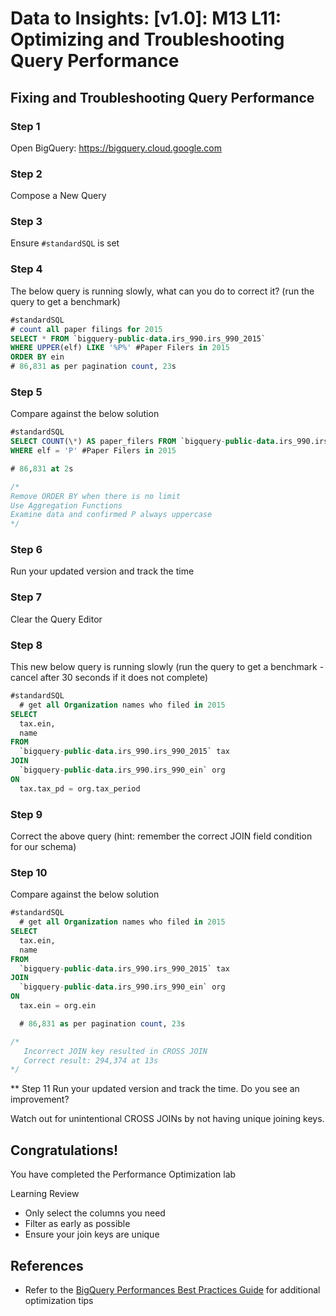 # Data to Insights: [v1.0]: M13 L11: Optimizing and Troubleshooting Query Performance

## Fixing and Troubleshooting Query Performance

### Step 1

Open BigQuery: https://bigquery.cloud.google.com

### Step 2

Compose a New Query

### Step 3

Ensure `#standardSQL` is set

### Step 4

The below query is running slowly, what can you do to correct it? (run the query to get a benchmark)

```sql
#standardSQL
# count all paper filings for 2015
SELECT * FROM `bigquery-public-data.irs_990.irs_990_2015`
WHERE UPPER(elf) LIKE '%P%' #Paper Filers in 2015
ORDER BY ein
# 86,831 as per pagination count, 23s
```

### Step 5

Compare against the below solution

```sql
#standardSQL
SELECT COUNT(\*) AS paper_filers FROM `bigquery-public-data.irs_990.irs_990_2015`
WHERE elf = 'P' #Paper Filers in 2015

# 86,831 at 2s

/*
Remove ORDER BY when there is no limit
Use Aggregation Functions
Examine data and confirmed P always uppercase
*/
```

### Step 6

Run your updated version and track the time

### Step 7

Clear the Query Editor

### Step 8

This new below query is running slowly (run the query to get a benchmark - cancel after 30 seconds if it does not complete)

```sql
#standardSQL
  # get all Organization names who filed in 2015
SELECT
  tax.ein,
  name
FROM
  `bigquery-public-data.irs_990.irs_990_2015` tax
JOIN
  `bigquery-public-data.irs_990.irs_990_ein` org
ON
  tax.tax_pd = org.tax_period
```

### Step 9

Correct the above query (hint: remember the correct JOIN field condition for our schema)

### Step 10

Compare against the below solution

```sql
#standardSQL
  # get all Organization names who filed in 2015
SELECT
  tax.ein,
  name
FROM
  `bigquery-public-data.irs_990.irs_990_2015` tax
JOIN
  `bigquery-public-data.irs_990.irs_990_ein` org
ON
  tax.ein = org.ein

  # 86,831 as per pagination count, 23s

/*
   Incorrect JOIN key resulted in CROSS JOIN
   Correct result: 294,374 at 13s
*/
```

\*\* Step 11
Run your updated version and track the time. Do you see an improvement?

Watch out for unintentional CROSS JOINs by not having unique joining keys.

## Congratulations!

You have completed the Performance Optimization lab

Learning Review

- Only select the columns you need
- Filter as early as possible
- Ensure your join keys are unique

## References

- Refer to the [BigQuery Performances Best Practices Guide](https://cloud.google.com/bigquery/docs/best-practices-performance-overview) for additional optimization tips
